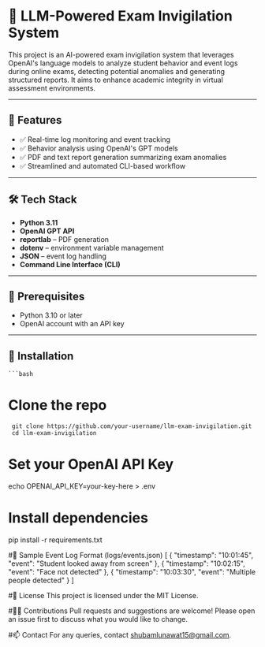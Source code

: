 # 🧠 LLM-Powered Exam Invigilation System

This project is an AI-powered exam invigilation system that leverages OpenAI's language models to analyze student behavior and event logs during online exams, detecting potential anomalies and generating structured reports. It aims to enhance academic integrity in virtual assessment environments.

---

## 🚀 Features

- ✅ Real-time log monitoring and event tracking
- ✅ Behavior analysis using OpenAI's GPT models
- ✅ PDF and text report generation summarizing exam anomalies
- ✅ Streamlined and automated CLI-based workflow

---

## 🛠️ Tech Stack

- **Python 3.11**
- **OpenAI GPT API**
- **reportlab** – PDF generation
- **dotenv** – environment variable management
- **JSON** – event log handling
- **Command Line Interface (CLI)**

---


## 📌 Prerequisites

- Python 3.10 or later
- OpenAI account with an API key

---

## 🔧 Installation

    ```bash
# Clone the repo
     git clone https://github.com/your-username/llm-exam-invigilation.git
     cd llm-exam-invigilation

# Set your OpenAI API Key
echo OPENAI_API_KEY=your-key-here > .env

# Install dependencies
pip install -r requirements.txt

#📝 Sample Event Log Format (logs/events.json)
[
  { "timestamp": "10:01:45", "event": "Student looked away from screen" },
  { "timestamp": "10:02:15", "event": "Face not detected" },
  { "timestamp": "10:03:30", "event": "Multiple people detected" }
]

#📄 License
This project is licensed under the MIT License.

#🙋‍♂️ Contributions
Pull requests and suggestions are welcome! Please open an issue first to discuss what you would like to change.

#📫 Contact
For any queries, contact shubamlunawat15@gmail.com.

